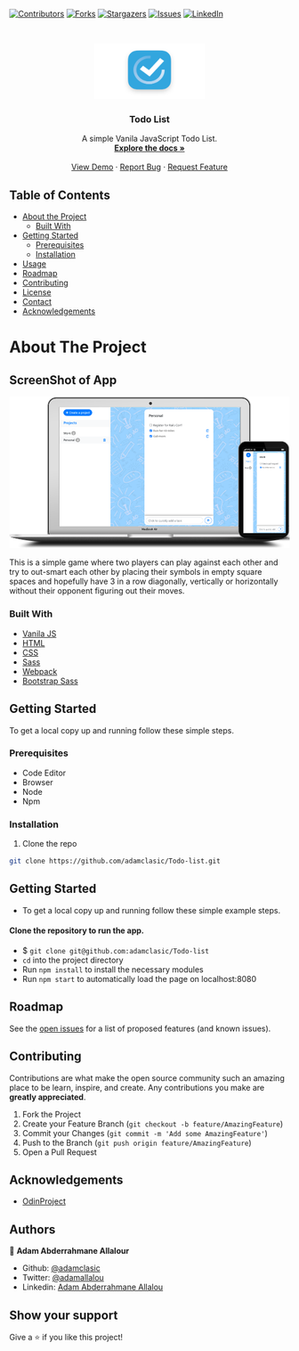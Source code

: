 [![Contributors][contributors-shield]][contributors-url]
[![Forks][forks-shield]][forks-url]
[![Stargazers][stars-shield]][stars-url]
[![Issues][issues-shield]][issues-url]
[![LinkedIn][linkedin-shield]][linkedin-url]



<!-- PROJECT LOGO -->
<br />
<p align="center">
  <a href="https://github.com/adamclasic/Todo-list">
    <img src="src/images/todo-icon.jpg" alt="Logo" width="200" height="100">
  </a>

  <h3 align="center">Todo List</h3>

  <p align="center">
    A simple Vanila JavaScript Todo List.
    <br />
    <a href="https://github.com/adamclasic/Todo-list"><strong>Explore the docs »</strong></a>
    <br />
    <br />
    <a href="https://raw.githack.com/adamclasic/Todo-list/feature/dist/index.html">View Demo</a>
    ·
    <a href="https://github.com/adamclasic/Todo-list/issues">Report Bug</a>
    ·
    <a href="https://github.com/adamclasic/Todo-list/issues">Request Feature</a>
  </p>
</p>



<!-- TABLE OF CONTENTS -->
## Table of Contents

* [About the Project](#about-the-project)
  * [Built With](#built-with)
* [Getting Started](#getting-started)
  * [Prerequisites](#prerequisites)
  * [Installation](#installation)
* [Usage](#usage)
* [Roadmap](#roadmap)
* [Contributing](#contributing)
* [License](#license)
* [Contact](#contact)
* [Acknowledgements](#acknowledgements)



<!-- ABOUT THE PROJECT -->
# About The Project

## ScreenShot of App
[![Product Name Screen Shot][product-screenshot]]()

This is a simple game where two players can play against each other and try to out-smart each other by placing their symbols in empty square spaces and hopefully have 3 in a row diagonally, vertically or horizontally without their opponent figuring out their moves. 

### Built With

* [Vanila JS](https://en.wikipedia.org/wiki/JavaScript)
* [HTML](https://en.wikipedia.org/wiki/HTML)
* [CSS](https://en.wikipedia.org/wiki/Cascading_Style_Sheets)
* [Sass](https://en.wikipedia.org/wiki/Sass_(stylesheet_language))
* [Webpack](https://en.wikipedia.org/wiki/Webpack)
* [Bootstrap Sass](https://en.wikipedia.org/wiki/Bootstrap)



<!-- GETTING STARTED -->
## Getting Started

To get a local copy up and running follow these simple steps.

### Prerequisites
- Code Editor
- Browser
- Node
- Npm

### Installation
 
1. Clone the repo
```sh
git clone https://github.com/adamclasic/Todo-list.git
```


<!-- USAGE EXAMPLES -->
<!-- ABOUT THE PROJECT -->
## Getting Started
- To get a local copy up and running follow these simple example steps.

#### Clone the repository to run the app.

- $ `git clone git@github.com:adamclasic/Todo-list`
- `cd` into the project directory
- Run `npm install` to install the necessary modules
- Run `npm start` to automatically load the page on localhost:8080


<!-- ROADMAP -->
## Roadmap

See the [open issues](https://github.com/adamclasic/Todo-list/issues) for a list of proposed features (and known issues).



<!-- CONTRIBUTING -->
## Contributing

Contributions are what make the open source community such an amazing place to be learn, inspire, and create. Any contributions you make are **greatly appreciated**.

1. Fork the Project
2. Create your Feature Branch (`git checkout -b feature/AmazingFeature`)
3. Commit your Changes (`git commit -m 'Add some AmazingFeature'`)
4. Push to the Branch (`git push origin feature/AmazingFeature`)
5. Open a Pull Request


<!-- ACKNOWLEDGEMENTS -->
## Acknowledgements
* [OdinProject](https://www.theodinproject.com/)

<!-- LICENSE -->

<!-- CONTACT -->
## Authors

👤 **Adam Abderrahmane Allalour**

- Github: [@adamclasic](https://github.com/adamclasic)
- Twitter: [@adamallalou](https://twitter.com/adamallalou)
- Linkedin: [Adam Abderrahmane Allalou](https://linkedin.com/adam-allalou)

<!-- ACKNOWLEDGEMENTS -->
## Show your support

Give a ⭐️ if you like this project!




<!-- MARKDOWN LINKS & IMAGES -->
<!-- https://www.markdownguide.org/basic-syntax/#reference-style-links -->
[contributors-shield]: https://img.shields.io/github/contributors/adamclasic/Todo-list.svg?style=flat-square
[contributors-url]: https://github.com/adamclasic/Todo-list/graphs/contributors
[forks-shield]: https://img.shields.io/github/forks/adamclasic/Todo-list.svg?style=flat-square
[forks-url]: https://github.com/adamclasic/Todo-list/network/members
[stars-shield]: https://img.shields.io/github/stars/adamclasic/Todo-list.svg?style=flat-square
[stars-url]: https://github.com/adamclasic/Todo-list/stargazers
[issues-shield]: https://img.shields.io/github/issues/adamclasic/Todo-list.svg?style=flat-square
[issues-url]: https://github.com/adamclasic/Todo-list/issues
[linkedin-shield]: https://img.shields.io/badge/-LinkedIn-black.svg?style=flat-square&logo=linkedin&colorB=555
[linkedin-url]: https://linkedin.com/adam-allalou
[product-screenshot]: src/images/screenshot.png